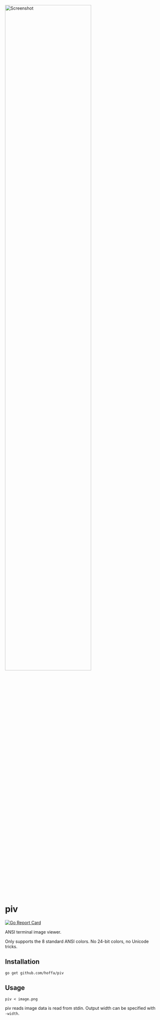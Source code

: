<img src="https://i.imgur.com/QYifFFz.png" alt="Screenshot" width="75%" />

# piv

[![Go Report Card](https://goreportcard.com/badge/github.com/hoffa/piv)](https://goreportcard.com/report/github.com/hoffa/piv)

ANSI terminal image viewer.

Only supports the 8 standard ANSI colors. No 24-bit colors, no Unicode tricks.

## Installation

```shell
go get github.com/hoffa/piv
```

## Usage

```shell
piv < image.png
```

piv reads image data is read from stdin. Output width can be specified with `-width`.
